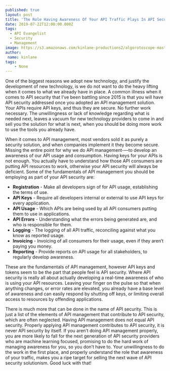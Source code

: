 ```yaml
---
published: true
layout: post
title: 'The Role Having Awareness Of Your API Traffic Plays In API Security'
date: 2019-07-22T12:00:00.000Z
tags:
  - API Evangelist
  - Security
  - Management
image: https://s3.amazonaws.com/kinlane-productions2/algorotoscope-master/IMG_4038_blue_circuit.jpg
author:
 name: kinlane
tags:
    - None
---
```

One of the biggest reasons we adopt new technology, and justify the development of new technology, is we do not want to do the heavy lifting when it comes to what we already have in place. A common illness when it comes to API security that I’ve been battling since 2015 is that you will have API security addressed once you adopted an API management solution. Your APIs require API keys, and thus they are secure. No further work necessary. The unwillingness or lack of knowledge regarding what is needed next, leaves a vacuum for new technology providers to come in and sell you the solution for what is next, when you should be doing more work to use the tools you already have.

When it comes to API management, most vendors sold it as purely a security solution, and when companies implement it they become secure. Missing the entire point for why we do API management-—to develop an awareness of our API usage and consumption. Having keys for your APIs is not enough. You actually have to understand how those API consumers are putting API resources to work, otherwise your API security will always be deficient. Some of the fundamentals of API management you should be employing as part of your API security are:

- **Registration** - Make all developers sign of for API usage, establishing the terms of use.
- **API Keys** - Require all developers internal or external to use API keys for every application.
- **API Usage** - Which APIs are being used by all API consumers putting them to use in applications.
- **API Errors** - Understanding what the errors being generated are, and who is responsible for them.
- **Logging** - The logging of all API traffic, reconciling against what you know as reported usage.
- **Invoicing** - Invoicing of all consumers for their usage, even if they aren’t paying you money.
- **Reporting** - Provide reports on API usage for all stakeholders, to regularly develop awareness.

These are the fundamentals of API management, however API keys and tokens seem to be the part that people feel is API security. Where API security is really all about actually developing a real-time awareness of who is using your API resources. Leaving your finger on the pulse so that when anything changes, or error rates are elevated, you already have a base level of awareness and can easily respond by shutting off keys, or limiting overall access to resources by offending applications.

There is much more that can be done in the name of API security. This is just a list of the elements of API management that contribute to API security, which are often neglected. Having API management does not equal API security. Properly applying API management contributes to API security, it is never API security by itself. If you aren’t doing API management properly, you are more likely to fall for the next generation of API security providers who are machine learning focused, promising to do the hard work of managing awareness for you, so you don’t have to. Your unwillingness to do the work in the first place, and properly understand the role that awareness of your traffic, makes you a ripe target for selling the next wave of API security solutionism. Good luck with that!
